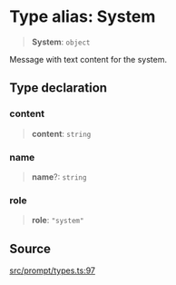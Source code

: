 # Type alias: System

> **System**: `object`

Message with text content for the system.

## Type declaration

### content

> **content**: `string`

### name

> **name**?: `string`

### role

> **role**: `"system"`

## Source

[src/prompt/types.ts:97](https://github.com/dexaai/llm-tools/blob/3551610/src/prompt/types.ts#L97)
